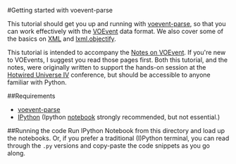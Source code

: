 #Getting started with voevent-parse

This tutorial should get you up and running with 
[voevent-parse](http://voevent-parse.readthedocs.org/), 
so that you can work effectively with the 
[VOEvent](http://wiki.ivoa.net/twiki/bin/view/IVOA/IvoaVOEvent#VOEvent) 
data format. 
We also cover some of the basics on 
[XML](http://en.wikipedia.org/wiki/Xml) and 
[lxml.objectify](http://lxml.de/objectify.html).

This tutorial is intended to accompany the 
[Notes on VOEvent](http://voevent.readthedocs.org). 
If you're new to VOEvents, I suggest you read those pages first. 
Both this tutorial, and the notes, were originally written to support the 
hands-on session at the 
[Hotwired Universe IV](http://lcogt.net/hotwired-iv-welcome/) 
conference, but should be accessible to anyone familiar with Python.

##Requirements
* [voevent-parse](http://voevent-parse.readthedocs.org/en/master/intro.html#installation)
* [IPython](http://ipython.org/install.html) 
  (Ipython [notebook](http://ipython.org/notebook.html) strongly recommended, 
  but not essential.)

##Running the code
Run IPython Notebook from this directory and load up the notebooks. 
Or, if you prefer a traditional (I)Python terminal, you can read through the 
``.py`` versions and copy-paste the code snippets as you go along.


